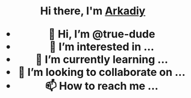 <h1 align="center">Hi there, I'm <a href="https://daniilshat.ru/" target="_blank">Arkadiy</a> 

- 👋 Hi, I’m @true-dude
- 👀 I’m interested in ...
- 🌱 I’m currently learning ...
- 💞️ I’m looking to collaborate on ...
- 📫 How to reach me ...

<!---
true-dude/true-dude is a ✨ special ✨ repository because its `README.md` (this file) appears on your GitHub profile.
You can click the Preview link to take a look at your changes.
--->
